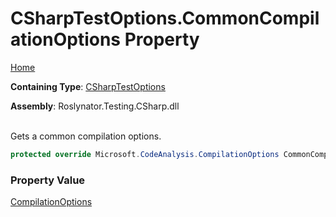 # CSharpTestOptions\.CommonCompilationOptions Property

[Home](../../../../../README.md)

**Containing Type**: [CSharpTestOptions](../README.md)

**Assembly**: Roslynator\.Testing\.CSharp\.dll

\
Gets a common compilation options\.

```csharp
protected override Microsoft.CodeAnalysis.CompilationOptions CommonCompilationOptions { get; }
```

### Property Value

[CompilationOptions](https://docs.microsoft.com/en-us/dotnet/api/microsoft.codeanalysis.compilationoptions)

